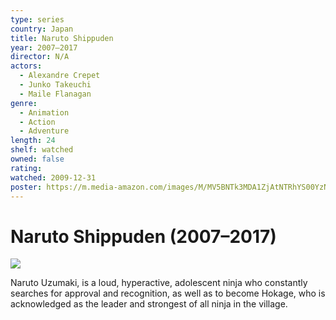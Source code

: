 ```yaml
---
type: series
country: Japan
title: Naruto Shippuden
year: 2007–2017
director: N/A
actors:
  - Alexandre Crepet
  - Junko Takeuchi
  - Maile Flanagan
genre:
  - Animation
  - Action
  - Adventure
length: 24
shelf: watched
owned: false
rating:
watched: 2009-12-31
poster: https://m.media-amazon.com/images/M/MV5BNTk3MDA1ZjAtNTRhYS00YzNiLTgwOGEtYWRmYTQ3NjA0NTAwXkEyXkFqcGc@._V1_SX300.jpg
---
```


# Naruto Shippuden (2007–2017)

![](https://m.media-amazon.com/images/M/MV5BNTk3MDA1ZjAtNTRhYS00YzNiLTgwOGEtYWRmYTQ3NjA0NTAwXkEyXkFqcGc@._V1_SX300.jpg)

Naruto Uzumaki, is a loud, hyperactive, adolescent ninja who constantly searches for approval and recognition, as well as to become Hokage, who is acknowledged as the leader and strongest of all ninja in the village.